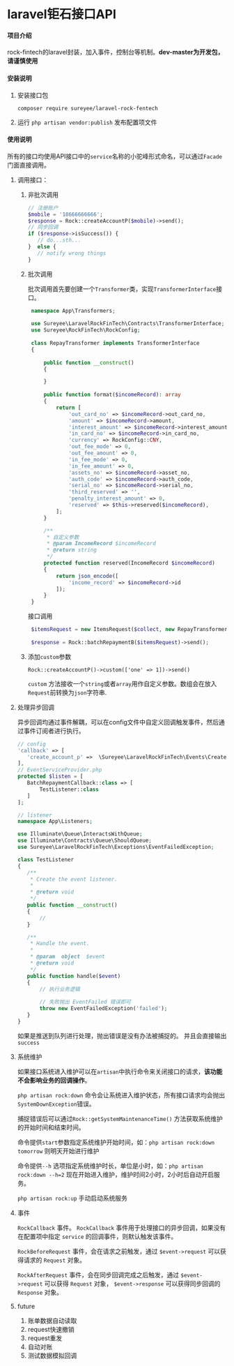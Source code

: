 # laravel钜石接口API

#### 项目介绍

rock-fintech的laravel封装，加入事件，控制台等机制。**dev-master为开发包，请谨慎使用**


#### 安装说明

1. 安装接口包
    
    `composer require sureyee/laravel-rock-fentech`
    
2. 运行 `php artisan vendor:publish` 发布配置项文件

#### 使用说明

所有的接口均使用API接口中的`service`名称的小驼峰形式命名，可以通过`Facade`门面直接调用。

1. 调用接口：

    1. 非批次调用
        ```php
       // 注册账户
       $mobile = '18666666666';
       $response = Rock::createAccountP($mobile)->send();
       // 同步回调
       if ($response->isSuccess()) {
           // do...sth...
       }  else {
           // notify wrong things
       }
        ```
        
    2. 批次调用
    
        批次调用首先要创建一个`Transformer`类，实现`TransformerInterface`接口。
        
       ```php
        namespace App\Transformers;
        
        use Sureyee\LaravelRockFinTech\Contracts\TransformerInterface;
        use Sureyee\RockFinTech\RockConfig;
        
        class RepayTransformer implements TransformerInterface
        {
        
            public function __construct()
            {

            }
        
            public function format($incomeRecord): array
            {
                return [
                    'out_card_no' => $incomeRecord->out_card_no,
                    'amount' => $incomeRecord->amount,
                    'interest_amount' => $incomeRecord->interest_amount,
                    'in_card_no' => $incomeRecord->in_card_no,
                    'currency' => RockConfig::CNY,
                    'out_fee_mode' => 0,
                    'out_fee_amount' => 0,
                    'in_fee_mode' => 0,
                    'in_fee_amount' => 0,
                    'assets_no' => $incomeRecord->asset_no,
                    'auth_code' => $incomeRecord->auth_code,
                    'serial_no' => $incomeRecord->serial_no,
                    'third_reserved' => '',
                    'penalty_interest_amount' => 0,
                    'reserved' => $this->reserved($incomeRecord),
                ];
            }

            /**
             * 自定义参数
             * @param IncomeRecord $incomeRecord
             * @return string
             */
            protected function reserved(IncomeRecord $incomeRecord)
            {
                return json_encode([
                    'income_record' => $incomeRecord->id
                ]);
            }
        }  
       ```
       
       接口调用
       
       ```php
        $itemsRequest = new ItemsRequest($collect, new RepayTransformer);
        
        $response = Rock::batchRepaymentB($itemsRequest)->send();
        ```     
    
    3. 添加`custom`参数
    
        `Rock::createAccountP()->custom(['one' => 1])->send()`
        
        `custom` 方法接收一个`string`或者`array`用作自定义参数。数组会在放入`Request`前转换为`json`字符串.
       
2. 处理异步回调

    异步回调均通过事件解耦，可以在config文件中自定义回调触发事件，然后通过事件订阅者进行执行。

    ```php
   // config
   'callback' => [
       'create_account_p' =>  \Sureyee\LaravelRockFinTech\Events\CreateAccountCallback::class,
   ],
    // EventServiceProvider.php
   protected $listen = [
       BatchRepaymentCallback::class => [
           TestListener::class
       ]
   ];

    // listener
   namespace App\Listeners;
   
   use Illuminate\Queue\InteractsWithQueue;
   use Illuminate\Contracts\Queue\ShouldQueue;
   use Sureyee\LaravelRockFinTech\Exceptions\EventFailedException;
   
   class TestListener
   {
       /**
        * Create the event listener.
        *
        * @return void
        */
       public function __construct()
       {
           //
       }
   
       /**
        * Handle the event.
        *
        * @param  object  $event
        * @return void
        */
       public function handle($event)
       {
           // 执行业务逻辑
        
           // 失败抛出 EventFailed 错误即可
           throw new EventFailedException('failed');
       }
   }
    ```
    如果是推送到队列进行处理，抛出错误是没有办法被捕捉的。
    并且会直接输出`success`
    
3. 系统维护

    如果接口系统进入维护可以在`artisan`中执行命令来关闭接口的请求，**该功能不会影响业务的回调操作**。
    
    `php artisan rock:down` 命令会让系统进入维护状态，所有接口请求均会抛出`SystemDownException`错误。
    
    捕捉错误后可以通过`Rock::getSystemMaintenanceTime()` 方法获取系统维护的开始时间和结束时间。
    
    命令提供`start`参数指定系统维护开始时间，如：`php artisan rock:down tomorrow` 则明天开始进行维护
    
    命令提供`--h` 选项指定系统维护时长，单位是小时，如：`php artisan rock:down --h=2` 现在开始进入维护，维护时间2小时，2小时后自动开启服务。
    
    `php artisan rock:up` 手动启动系统服务

4. 事件

     `RockCallback` 事件。 `RockCallback` 事件用于处理接口的异步回调，如果没有在配置项中指定 `service` 的回调事件，则默认触发该事件。
     
     `RockBeforeRequest` 事件，会在请求之前触发，通过 `$event->request` 可以获得请求的 `Request` 对象。
     
     `RockAfterRequest` 事件，会在同步回调完成之后触发，通过 `$event->request` 可以获得 `Request` 对象， `$event->response` 可以获得同步回调的 `Response` 对象。
    
5. future
    1. 账单数据自动读取
    2. request快速撤销
    3. request重发
    4. 自动对账
    5. 测试数据模拟回调